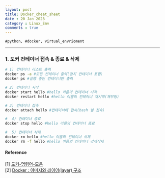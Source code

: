 ```yaml
---
layout: post
title: Docker_cheat_sheet
date : 20 Jan 2023
category : Linux_Env
comments : true
---
```

`#python, #docker, virtual_envrioment
`


---
### 1. 도커 컨테이너 접속 & 종료 & 삭제
```sh
# 1) 컨테이너 리스트 출력
docker ps -a #모든 컨테이너 출력(정지 컨테이너 포함)
docker ps #실행 중인 컨테이너만 출력

# 2) 컨테이너 시작
docker start hello #hello 이름의 컨테이너 시작
docker restart hello #hello 이름의 컨테이너 재시작(재부팅)

# 3) 컨테이너 접속
docker attach hello #컨테이너에 접속(bash 쉘 접속)

#  4) 컨테이너 종료
docker stop hello #hello 이름의 컨테이너 종료

#  5) 컨테이너 삭제
docker rm hello #hello 이름의 컨테이너 삭제
docker rm -f hello #hello 이름의 컨테이너 강제삭제
```

#### Reference
[1] [도커-명령어-모음](https://yeosong1.github.io/%EB%8F%84%EC%BB%A4-%EB%AA%85%EB%A0%B9%EC%96%B4-%EB%AA%A8%EC%9D%8C)  
[2] [Docker : 이미지와 레이어(layer) 구조](https://hyeo-noo.tistory.com/340)  
